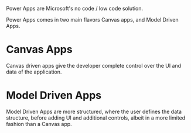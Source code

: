 Power Apps are Microsoft's no code / low code solution.

Power Apps comes in two main flavors Canvas apps, and Model Driven Apps.

# Canvas Apps
Canvas driven apps give the developer complete control over the UI and data of the application.

# Model Driven Apps
Model Driven Apps are more structured, where the user defines the data structure, before adding UI and additional controls, albeit in a more limited fashion than a Canvas app.
